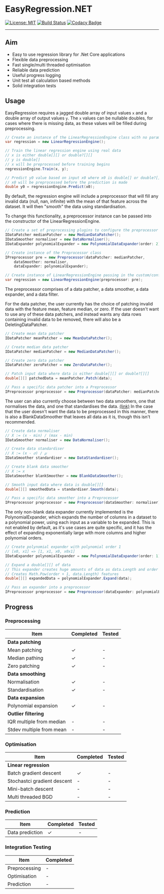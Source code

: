 # EasyRegression.NET

[![License: MIT](https://img.shields.io/badge/license-MIT-blue.svg)](https://opensource.org/licenses/MIT) [![Build Status](https://travis-ci.org/XACT-RobA/EasyRegression.NET.svg?branch=master)](https://travis-ci.org/XACT-RobA/EasyRegression.NET) [![Codacy Badge](https://api.codacy.com/project/badge/Grade/38176ef1f92440199875caf61eb70121)](https://www.codacy.com/app/XACT-RobA/EasyRegression.NET?utm_source=github.com&amp;utm_medium=referral&amp;utm_content=XACT-RobA/EasyRegression.NET&amp;utm_campaign=Badge_Grade)

---

## Aim
- Easy to use regression library for .Net Core applications
- Flexible data preprocessing
- Fast single/multi threaded optimisation
- Reliable data prediction
- Useful progress logging
- Unit test all calculation based methods
- Solid integration tests

## Usage

EasyRegression requires a jagged double array of input values `x` and a double array of output values `y`.
The `x` values can be nullable doubles, for cases where there is missing data, as these values will be filled during preprocessing.

```cs
// Create an instance of the LinearRegressionEngine class with no parameters
var regression = new LinearRegressionEngine();

// Train the linear regression engine using real data
// x is either double[][] or double?[][]
// y is double[]
// x will be preprocessed before training begins
regressionEngine.Train(x, y);

// Predict y0 value based on input x0 where x0 is double[] or double?[]
// x0 will be preprocessed before the prediction is made
double y0 = regressionEngine.Predict(x0);
```

By default, the regression engine will include a preprocessor that will fill any invalid data (null, nan, infinite) with the mean of that feature across the dataset. It will then "smooth" the data using standardisation.

To change this functionality, a preprocessor instance can be passed into the constructor of the LinearRegressionEngine.

```cs
// Create a set of preprocessing plugins to configure the preprocessor
IDataPatcher medianPatcher = new MedianDataPatcher();
IDataSmoother normaliser = new DataNormaliser();
IDataExpander polynomialExpander = new PolynomialDataExpander(order: 2);

// Create instance of the Preprocessor class
IPreprocessor pre = new Preprocessor(dataPatcher: medianPatcher,
    dataSmoother: normaliser,
    dataExpander: polynomialExpander);

// Create instance of LinearRegressionEngine passing in the custom/configured preprocessor
var regression = new LinearRegressionEngine(preprocessor: pre);
```

The preprocessor comprises of a data patcher, a data smoother, a data expander, and a data filter.

For the data patcher, the user currently has the choice of patching invalid data with the feature mean, feature median, or zero. If the user doesn't want to use any of these data patchers, and instead wants any data rows containing invalid data to be removed, there will also be a DeletingDataPatcher.

```cs
// Create mean data patcher
IDataPatcher meanPatcher = new MeanDataPatcher();

// Create median data patcher
IDataPatcher medianPatcher = new MedianDataPatcher();

// Create zero data patcher
IDataPatcher zeroPatcher = new ZeroDataPatcher();

// Patch input data where data is either double[][] or double?[][]
double[][] patchedData = meanPatcher.Patch(data);

// Pass a specific data patcher into a Preprocessor
IPreprocessor preprocessor = new Preprocessor(dataPatcher: medianPatcher);
```

The user can also currently choose between two data smoothers, one that normalises the data, and one that standardises the data. [(link)](http://www.dataminingblog.com/standardization-vs-normalization/)
In the case that the user doesn't want the data to be preprocessed in this manner, there is also a BlankDataSmoother that leaves all data as it is, though this isn't recommended.

```cs
// Create data normaliser
// X := (x - min) / (max - min)
IDataSmoother normaliser = new DataNormaliser();

// Create data standardiser
// X := (x - 𝜎) / 𝜇
IDataSmoother standardiser = new DataStandardiser();

// Create blank data smoother
// X := x
IDataSmoother blankSmoother = new BlankDataSmoother();

// Smooth input data where data is double[][]
double[][] smoothedData = standardiser.Smooth(data);

// Pass a specific data smoother into a Preprocessor
IPreprocessor preprocessor = new Preprocessor(dataSmoother: normaliser);
```

The only non-blank data expander currently implemented is the PolynomialExpander, which expands the number of columns in a dataset to a polynomial power, using each input as a variable to be expanded.
This is not enabled by default, as it's use cases are quite specific, and it has the effect of expanding exponentially large with more columns and higher polynomial orders.

```cs
// Create polynomial expander with polynomial order 1
// [x0, x1] => [1, x1, x0, x0x1]
IDataExpander polynomialExpander = new PolynomialDataExpander(order: 1);

// Expand a double[][] of data
// This expander creates huge amounts of data as data.Length and order increase
// Creates Math.Pow(order + 1, data.Length) features
double[][] expandedData = polynomialExpander.Expand(data);

// Pass an expander into a preprocessor
IPreprocessor preprocessor = new Preprocessor(dataExpander: polynomialExpander);
```

## Progress

### Preprocessing

Item | Completed | Tested
-----|-----------|-------
**Data patching** | |
Mean patching | ✓ | -
Median pathing | ✓ | -
Zero patching | ✓ | -
**Data smoothing** | |
Normalisation | ✓ | -
Standardisation | ✓ | -
**Data expansion** | |
Polynomial expansion | ✓ | -
**Outlier filtering** | |
IQR multiple from median | - | -
Stdev multiple from mean | - | -

### Optimisation

Item | Completed | Tested
-----|-----------|-------
**Linear regression** | |
Batch gradient descent | ✓ | -
Stochastci gradient descent | - | -
Mini-batch descent | - | -
Multi threaded BGD | - | -

### Prediction
Item | Completed | Tested
-----|-----------|-------
Data prediction | ✓ | -

### Integration Testing
Item | Completed
-----|----------
Preprocessing | - | -
Optimisation | - | -
Prediction | - | -